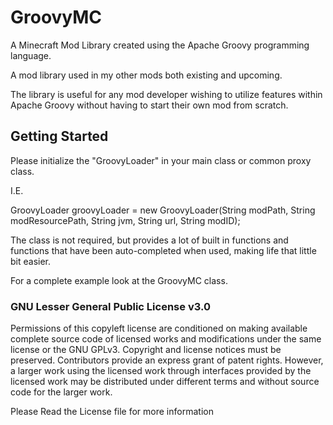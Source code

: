 # GroovyMC
A Minecraft Mod Library created using the Apache Groovy programming language.

A mod library used in my other mods both existing and upcoming.

The library is useful for any mod developer wishing to utilize features within Apache Groovy without having to start their own mod from scratch.

## Getting Started

Please initialize the "GroovyLoader" in your main class or common proxy class.

I.E.

GroovyLoader groovyLoader = new GroovyLoader(String modPath, String modResourcePath, String jvm, String url, String modID);


The class is not required, but provides a lot of built in functions and functions that have been auto-completed when used, making life that little bit easier.

For a complete example look at the GroovyMC class.

### GNU Lesser General Public License v3.0

Permissions of this copyleft license are conditioned on making available complete source code of licensed works and modifications under the same license or the GNU GPLv3. Copyright and license notices must be preserved. Contributors provide an express grant of patent rights. However, a larger work using the licensed work through interfaces provided by the licensed work may be distributed under different terms and without source code for the larger work.

Please Read the License file for more information
